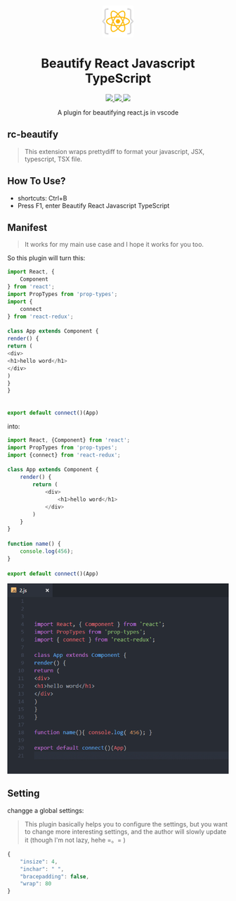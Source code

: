 <div align="center">
    <a href="https://github.com/hatedMe/rc-beautify">
        <img src="https://github.com/hatedMe/rc-beautify/raw/master/res/logo.png">
    </a>
    <h1>Beautify React Javascript TypeScript</h1>
    <div>
        <a href="https://marketplace.visualstudio.com/items?itemName=Atom.rc-beautify#qna">
            <img src="https://img.shields.io/vscode-marketplace/v/Atom.rc-beautify.svg?style=flat-square" />
        </a>
        <a href="https://marketplace.visualstudio.com/items?itemName=Atom.rc-beautify#qna">
            <img src="https://img.shields.io/vscode-marketplace/r/Atom.rc-beautify.svg?style=flat-square" />
        </a>
        <a href="https://marketplace.visualstudio.com/items?itemName=Atom.rc-beautify#qna">
            <img src="https://img.shields.io/vscode-marketplace/d/Atom.rc-beautify.svg?style=flat-square" />
        </a>
    </div>
    <p>A plugin for beautifying react.js in vscode</p>
</div>

## rc-beautify
> This extension wraps prettydiff to format your javascript, JSX, typescript, TSX file.

## How To Use?
- shortcuts: Ctrl+B
- Press F1, enter Beautify React Javascript TypeScript

## Manifest

> It works for my main use case and I hope it works for you too.

So this plugin will turn this:

```javascript
import React, {
    Component
} from 'react';
import PropTypes from 'prop-types';
import {
    connect
} from 'react-redux';

class App extends Component {
render() {
return (
<div>
<h1>hello word</h1>
</div>
)
}
}


export default connect()(App)
```
into:
```javascript
import React, {Component} from 'react';
import PropTypes from 'prop-types';
import {connect} from 'react-redux';

class App extends Component {
    render() {
        return (
            <div>
                <h1>hello word</h1>
            </div>
        )
    }
}

function name() {
    console.log(456);
}

export default connect()(App)
```
<p><img src="https://github.com/hatedMe/rc-beautify/raw/master/res/test.rc-beautify.gif" /></p>

## Setting 
changge a global settings:
> This plugin basically helps you to configure the settings, but you want to change more interesting settings, and the author will slowly update it (though I'm not lazy, hehe =。= )
```javascript
{
    "insize": 4,
    "inchar": " ",
    "bracepadding": false,
    "wrap": 80
}
 ```
